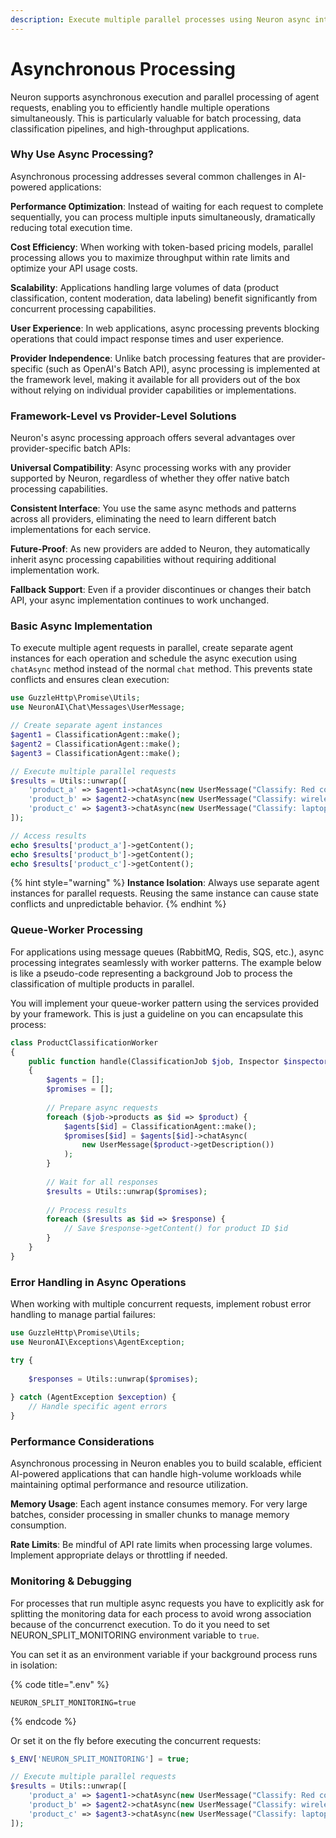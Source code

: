```yaml
---
description: Execute multiple parallel processes using Neuron async interface.
---
```


# Asynchronous Processing

Neuron supports asynchronous execution and parallel processing of agent requests, enabling you to efficiently handle multiple operations simultaneously. This is particularly valuable for batch processing, data classification pipelines, and high-throughput applications.

### Why Use Async Processing?

Asynchronous processing addresses several common challenges in AI-powered applications:

**Performance Optimization**: Instead of waiting for each request to complete sequentially, you can process multiple inputs simultaneously, dramatically reducing total execution time.

**Cost Efficiency**: When working with token-based pricing models, parallel processing allows you to maximize throughput within rate limits and optimize your API usage costs.

**Scalability**: Applications handling large volumes of data (product classification, content moderation, data labeling) benefit significantly from concurrent processing capabilities.

**User Experience**: In web applications, async processing prevents blocking operations that could impact response times and user experience.

**Provider Independence**: Unlike batch processing features that are provider-specific (such as OpenAI's Batch API), async processing is implemented at the framework level, making it available for all providers out of the box without relying on individual provider capabilities or implementations.

### Framework-Level vs Provider-Level Solutions

Neuron's async processing approach offers several advantages over provider-specific batch APIs:

**Universal Compatibility**: Async processing works with any provider supported by Neuron, regardless of whether they offer native batch processing capabilities.

**Consistent Interface**: You use the same async methods and patterns across all providers, eliminating the need to learn different batch implementations for each service.

**Future-Proof**: As new providers are added to Neuron, they automatically inherit async processing capabilities without requiring additional implementation work.

**Fallback Support**: Even if a provider discontinues or changes their batch API, your async implementation continues to work unchanged.

### Basic Async Implementation

To execute multiple agent requests in parallel, create separate agent instances for each operation and schedule the async execution using `chatAsync` method instead of the normal `chat` method. This prevents state conflicts and ensures clean execution:

```php
use GuzzleHttp\Promise\Utils;
use NeuronAI\Chat\Messages\UserMessage;

// Create separate agent instances
$agent1 = ClassificationAgent::make();
$agent2 = ClassificationAgent::make();
$agent3 = ClassificationAgent::make();

// Execute multiple parallel requests
$results = Utils::unwrap([
    'product_a' => $agent1->chatAsync(new UserMessage("Classify: Red cotton shirt, size M")),
    'product_b' => $agent2->chatAsync(new UserMessage("Classify: wireless headphones, Bluetooth 5.3")),
    'product_c' => $agent3->chatAsync(new UserMessage("Classify: laptop, Intel i7, 16GB RAM"))
]);

// Access results
echo $results['product_a']->getContent();
echo $results['product_b']->getContent();
echo $results['product_c']->getContent();
```

{% hint style="warning" %}
**Instance Isolation**: Always use separate agent instances for parallel requests. Reusing the same instance can cause state conflicts and unpredictable behavior.
{% endhint %}

### Queue-Worker Processing

For applications using message queues (RabbitMQ, Redis, SQS, etc.), async processing integrates seamlessly with worker patterns. The example below is like a pseudo-code representing a background Job to process the classification of multiple products in parallel.&#x20;

You will implement your queue-worker pattern using the services provided by your framework. This is just a guideline on you can encapsulate this process:

```php
class ProductClassificationWorker
{
    public function handle(ClassificationJob $job, Inspector $inspector): void
    {
        $agents = [];
        $promises = [];
        
        // Prepare async requests
        foreach ($job->products as $id => $product) {
            $agents[$id] = ClassificationAgent::make();
            $promises[$id] = $agents[$id]->chatAsync(
                new UserMessage($product->getDescription())
            );
        }
        
        // Wait for all responses
        $results = Utils::unwrap($promises);
        
        // Process results
        foreach ($results as $id => $response) {
            // Save $response->getContent() for product ID $id
        }
    }
}
```

### Error Handling in Async Operations

When working with multiple concurrent requests, implement robust error handling to manage partial failures:

```php
use GuzzleHttp\Promise\Utils;
use NeuronAI\Exceptions\AgentException;

try {
    
    $responses = Utils::unwrap($promises);
    
} catch (AgentException $exception) {
    // Handle specific agent errors
}
```

### Performance Considerations

Asynchronous processing in Neuron enables you to build scalable, efficient AI-powered applications that can handle high-volume workloads while maintaining optimal performance and resource utilization.

**Memory Usage**: Each agent instance consumes memory. For very large batches, consider processing in smaller chunks to manage memory consumption.

**Rate Limits**: Be mindful of API rate limits when processing large volumes. Implement appropriate delays or throttling if needed.

### Monitoring & Debugging

For processes that run multiple async requests you have to explicitly ask for splitting the monitoring data for each process to avoid wrong association because of the concurrenct execution. To do it you need to set NEURON\_SPLIT\_MONITORING environment variable to `true`.&#x20;

You can set it as an environment variable if your background process runs in isolation:

{% code title=".env" %}
```
NEURON_SPLIT_MONITORING=true
```
{% endcode %}

Or set it on the fly before executing the concurrent requests:

```php
$_ENV['NEURON_SPLIT_MONITORING'] = true;

// Execute multiple parallel requests
$results = Utils::unwrap([
    'product_a' => $agent1->chatAsync(new UserMessage("Classify: Red cotton shirt, size M")),
    'product_b' => $agent2->chatAsync(new UserMessage("Classify: wireless headphones, Bluetooth 5.3")),
    'product_c' => $agent3->chatAsync(new UserMessage("Classify: laptop, Intel i7, 16GB RAM"))
]);
```
